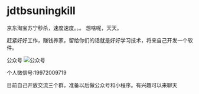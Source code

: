 # jdtbsuningkill
京东淘宝苏宁秒杀，速度速度。。。
想啥呢，天天。

赶紧好好工作，赚钱养家，留给你们的话就是好好学习技术，将来自己开发一个软件。

公众号 
![公众号](https://github.com/niuh-dev/jdtbsuningkill/blob/main/qrcode_for_gh_c982d528664c_258.jpg)

个人微信号:19972009719

目前自己开放交流三个群，准备以后做公众号和小程序。有兴趣可以来聊天
